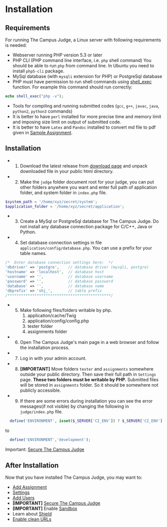 Installation
============

Requirements
------------

For running The Campus Judge, a Linux server with following requirements is needed:

* Webserver running PHP version 5.3 or later
* PHP CLI (PHP command line interface, i.e. `php` shell command)
You should be able to run `php` from command line. In Ubuntu you need to install `php5-cli` package.
* MySql database (with `mysqli` extension for PHP) or PostgreSql database
* PHP must have permission to run shell commands using [shell_exec](http://www.php.net/manual/en/function.shell-exec.php) function.
For example this command should run correctly:
```php
echo shell_exec("php -v");
```
* Tools for compiling and running submitted codes (`gcc`, `g++`, `javac`, `java`, `python2`, `python3` commands)
* It is better to have `perl` installed for more precise time and memory limit and imposing size limit on output of submitted code.
* It is better to have `Latex` and `Pandoc` installed to convert md file to pdf given in [Sample Assignment](sample_assignment.md).  

Installation
------------

* 1. Download the latest release from [download page](https://github.com/shubham1559/The-Campus-Judge/releases) and unpack downloaded file in your public html directory.
* 2. Make the `judge` folder document root for your judge, you can put other folders anywhere you want and enter full path of application folder, and system folder in `index.php` file.
```php
$system_path = '/home/xyz/secret/system';
$application_folder = '/home/xyz/secret/application';
```
* 3. Create a MySql or PostgreSql database for The Campus Judge. Do not install any database connection package for C/C++, Java or Python.
* 4. Set database connection settings in file `application/config/database.php`. You can use a prefix for your table names.
```php
/*  Enter database connection settings here:  */
'dbdriver' => 'postgre',    // database driver (mysqli, postgre)
'hostname' => 'localhost',  // database host
'username' => '',           // database username
'password' => '',           // database password
'database' => '',           // database name
'dbprefix' => 'shj_',       // table prefix
/**********************************************/
```
* 5. Make following files/folders writable by php.
        1. application/cache/Twig
        2. application/config/config.php
        3. tester folder
        4. assignments folder
* 6. Open The Campus Judge's main page in a web browser and follow the installation process.
* 7. Log in with your admin account.
* 8. **[IMPORTANT]** Move folders `tester` and `assignments` somewhere outside your public directory. Then save their full path in `Settings` page. **These two folders must be writable by PHP.** Submitted files will be stored in `assignments` folder. So it should be somewhere not publicly accessible.
* 9. If there are some errors during installation you can see the error messages(if not visible) by changing the following in `judge/index.php` file.

```php
  define('ENVIRONMENT', isset($_SERVER['CI_ENV']) ? $_SERVER['CI_ENV'] : 'production');
```
to
```php
  define('ENVIRONMENT','development');
```


Important: [Secure The Campus Judge](security.md)

After Installation
------------------

Now that you have installed The Campus Judge, you may want to:

  * [Add Assignment](add_assignment.md)
  * [Settings](settings.md)
  * [Add Users](users.md#add_users)
  * **[IMPORTANT]** [Secure The Campus Judge](security.md)
  * **[IMPORTANT]** Enable [Sandbox](sandboxing.md)
  * Learn about [Shield](shield.md)
  * [Enable clean URLs](clean_urls.md)
